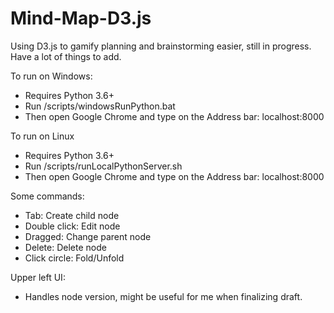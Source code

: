 # Mind-Map-D3.js
Using D3.js to gamify planning and brainstorming easier, still in progress. Have a lot of things to add.

To run on Windows:
- Requires Python 3.6+
- Run /scripts/windowsRunPython.bat
- Then open Google Chrome and type on the Address bar: localhost:8000

To run on Linux
- Requires Python 3.6+
- Run /scripts/runLocalPythonServer.sh
- Then open Google Chrome and type on the Address bar: localhost:8000

Some commands:
- Tab: Create child node
- Double click: Edit node
- Dragged: Change parent node
- Delete: Delete node
- Click circle: Fold/Unfold

Upper left UI:
- Handles node version, might be useful for me when finalizing draft.
